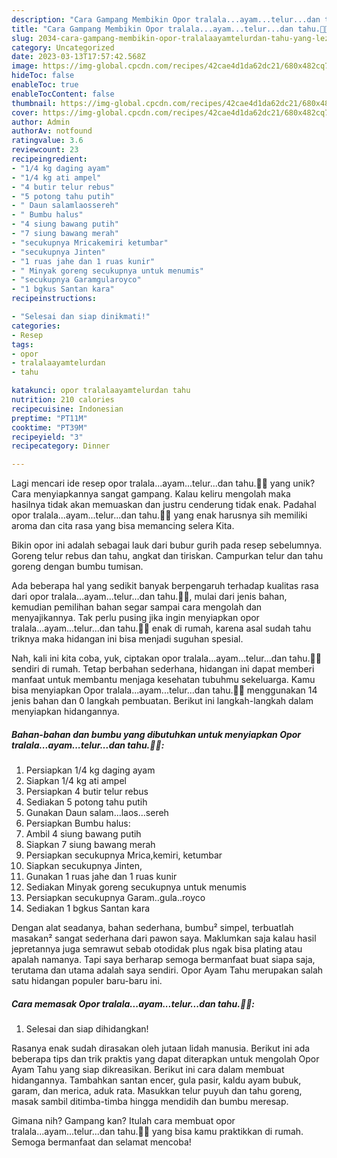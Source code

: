```yaml
---
description: "Cara Gampang Membikin Opor tralala...ayam...telur...dan tahu.🤗😊 yang Lezat"
title: "Cara Gampang Membikin Opor tralala...ayam...telur...dan tahu.🤗😊 yang Lezat"
slug: 2034-cara-gampang-membikin-opor-tralalaayamtelurdan-tahu-yang-lezat
category: Uncategorized
date: 2023-03-13T17:57:42.568Z
image: https://img-global.cpcdn.com/recipes/42cae4d1da62dc21/680x482cq70/opor-tralalaayamtelurdan-tahu-foto-resep-utama.jpg
hideToc: false
enableToc: true
enableTocContent: false
thumbnail: https://img-global.cpcdn.com/recipes/42cae4d1da62dc21/680x482cq70/opor-tralalaayamtelurdan-tahu-foto-resep-utama.jpg
cover: https://img-global.cpcdn.com/recipes/42cae4d1da62dc21/680x482cq70/opor-tralalaayamtelurdan-tahu-foto-resep-utama.jpg
author: Admin
authorAv: notfound
ratingvalue: 3.6
reviewcount: 23
recipeingredient:
- "1/4 kg daging ayam"
- "1/4 kg ati ampel"
- "4 butir telur rebus"
- "5 potong tahu putih"
- " Daun salamlaossereh"
- " Bumbu halus"
- "4 siung bawang putih"
- "7 siung bawang merah"
- "secukupnya Mricakemiri ketumbar"
- "secukupnya Jinten"
- "1 ruas jahe dan 1 ruas kunir"
- " Minyak goreng secukupnya untuk menumis"
- "secukupnya Garamgularoyco"
- "1 bgkus Santan kara"
recipeinstructions:

- "Selesai dan siap dinikmati!"
categories:
- Resep
tags:
- opor
- tralalaayamtelurdan
- tahu

katakunci: opor tralalaayamtelurdan tahu 
nutrition: 210 calories
recipecuisine: Indonesian
preptime: "PT11M"
cooktime: "PT39M"
recipeyield: "3"
recipecategory: Dinner

---
```





Lagi mencari ide resep opor tralala...ayam...telur...dan tahu.🤗😊 yang unik? Cara menyiapkannya sangat gampang. Kalau keliru mengolah maka hasilnya tidak akan memuaskan dan justru cenderung tidak enak. Padahal opor tralala...ayam...telur...dan tahu.🤗😊 yang enak harusnya sih memiliki aroma dan cita rasa yang bisa memancing selera Kita.





Bikin opor ini adalah sebagai lauk dari bubur gurih pada resep sebelumnya. Goreng telur rebus dan tahu, angkat dan tiriskan. Campurkan telur dan tahu goreng dengan bumbu tumisan.

Ada beberapa hal yang sedikit banyak berpengaruh terhadap kualitas rasa dari opor tralala...ayam...telur...dan tahu.🤗😊, mulai dari jenis bahan, kemudian pemilihan bahan segar sampai cara mengolah dan menyajikannya. Tak perlu pusing jika ingin menyiapkan opor tralala...ayam...telur...dan tahu.🤗😊 enak di rumah, karena asal sudah tahu triknya maka hidangan ini bisa menjadi suguhan spesial.






Nah, kali ini kita coba, yuk, ciptakan opor tralala...ayam...telur...dan tahu.🤗😊 sendiri di rumah. Tetap berbahan sederhana, hidangan ini dapat memberi manfaat untuk membantu menjaga kesehatan tubuhmu sekeluarga. Kamu bisa menyiapkan Opor tralala...ayam...telur...dan tahu.🤗😊 menggunakan 14 jenis bahan dan 0 langkah pembuatan. Berikut ini langkah-langkah dalam menyiapkan hidangannya.

<!--inarticleads1-->

##### Bahan-bahan dan bumbu yang dibutuhkan untuk menyiapkan Opor tralala...ayam...telur...dan tahu.🤗😊:

1. Persiapkan 1/4 kg daging ayam
1. Siapkan 1/4 kg ati ampel
1. Persiapkan 4 butir telur rebus
1. Sediakan 5 potong tahu putih
1. Gunakan  Daun salam...laos...sereh
1. Persiapkan  Bumbu halus:
1. Ambil 4 siung bawang putih
1. Siapkan 7 siung bawang merah
1. Persiapkan secukupnya Mrica,kemiri, ketumbar
1. Siapkan secukupnya Jinten,
1. Gunakan 1 ruas jahe dan 1 ruas kunir
1. Sediakan  Minyak goreng secukupnya untuk menumis
1. Persiapkan secukupnya Garam..gula..royco
1. Sediakan 1 bgkus Santan kara


Dengan alat seadanya, bahan sederhana, bumbu² simpel, terbuatlah masakan² sangat sederhana dari pawon saya. Maklumkan saja kalau hasil jepretannya juga semrawut sebab otodidak plus ngak bisa plating atau apalah namanya. Tapi saya berharap semoga bermanfaat buat siapa saja, terutama dan utama adalah saya sendiri. Opor Ayam Tahu merupakan salah satu hidangan populer baru-baru ini. 

<!--inarticleads2-->

##### Cara memasak Opor tralala...ayam...telur...dan tahu.🤗😊:


1. Selesai dan siap dihidangkan!

Rasanya enak sudah dirasakan oleh jutaan lidah manusia. Berikut ini ada beberapa tips dan trik praktis yang dapat diterapkan untuk mengolah Opor Ayam Tahu yang siap dikreasikan. Berikut ini cara dalam membuat hidangannya. Tambahkan santan encer, gula pasir, kaldu ayam bubuk, garam, dan merica, aduk rata. Masukkan telur puyuh dan tahu goreng, masak sambil ditimba-timba hingga mendidih dan bumbu meresap. 

Gimana nih? Gampang kan? Itulah cara membuat opor tralala...ayam...telur...dan tahu.🤗😊 yang bisa kamu praktikkan di rumah. Semoga bermanfaat dan selamat mencoba!
